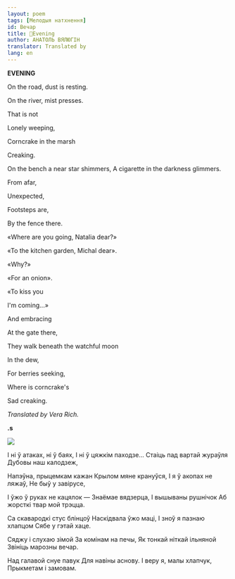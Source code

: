 ```yaml
---
layout: poem
tags: [Мелодыя натхнення]
id: Вечар
title: 🚧Evening
author: АНАТОЛЬ ВЯЛЮГІН
translator: Translated by 
lang: en
---
```



 
**EVENING**

On the road, dust is resting.

On the river, mist presses.

That  is  not

Lonely weeping,

Corncrake in the marsh

Creaking.

On the bench a near star shimmers, A cigarette in the darkness glimmers.

From afar,

Unexpected,

Footsteps are,

By the fence there.

«Where are you going, Natalia dear?»

«To  the kitchen garden, Michal dear».

«Why?»

«For an onion».

«To kiss you

I'm coming...»

And embracing

At the gate there,

They walk beneath the watchful moon

In the dew,

For berries seeking,

Where is corncrake's

Sad creaking.

_Translated by Vera Rich._

  

  
  

  

**.s**

  

![](2022-%D0%9C%D1%96%D0%BD%D1%81%D0%BA-%D0%BB%D1%83%D1%87%D0%BD%D0%B0%D1%81%D1%86%D1%8C-%D0%BC%D1%96%D0%BA%D0%BE%D0%BB%D0%B0-%D0%BC%D1%8F%D1%82%D0%BB%D1%96%D1%86%D0%BA%D1%96_html_969b07c32ca04313.jpg)

I ні ў атаках, ні ў баях, I ні ў цяжкім паходзе... Стаіць пад вартай жураўля Дубовы наш калодзеж,

Напэўна, прыцемкам кажан Крылом мяне крануўся, I я ў акопах не ляжаў, He быў у завірусе,

I ўжо ў руках не кацялок — Знаёмае вядзерца, I вышываны рушнічок Аб жорсткі твар мой трэцца.

Са скавародкі стус блінцоў Наскідвала ўжо маці, I зноў я пазнаю хлапцом Сябе у гэтай хаце.

Сяджу і слухаю зімой За комінам на печы, Як тонкай ніткай ільняной Звініць марозны вечар.

Над галавой снуе павук Для навіны аснову. I веру я, малы хлапчук, Прыкметам і замовам.
